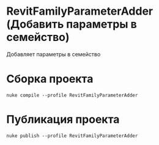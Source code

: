 # RevitFamilyParameterAdder (Добавить параметры в семейство)
Добавляет параметры в семейство


# Сборка проекта
```
nuke compile --profile RevitFamilyParameterAdder
```

# Публикация проекта
```
nuke publish --profile RevitFamilyParameterAdder
```
